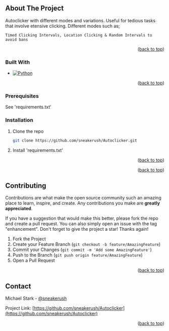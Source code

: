 <!-- Improved compatibility of back to top link: See: https://github.com/othneildrew/Best-README-Template/pull/73 -->
<a name="readme-top"></a>


<!-- ABOUT THE PROJECT -->
## About The Project

Autoclicker with different modes and variations. Useful for tedious tasks that involve etensive clicking. Different modes such as;

```Timed Clicking Intervals, Location Clicking & Random Intervals to avoid bans```

<p align="right">(<a href="#readme-top">back to top</a>)</p>



### Built With

* [![Python][Python]][Python-url]

<p align="right">(<a href="#readme-top">back to top</a>)</p>


### Prerequisites

See 'requirements.txt'

### Installation

1. Clone the repo
   ```sh
   git clone https://github.com/sneakerush/Autoclicker.git
   ```
2. Install 'requirements.txt'

<p align="right">(<a href="#readme-top">back to top</a>)</p>

<p align="right">(<a href="#readme-top">back to top</a>)</p>



<!-- CONTRIBUTING -->
## Contributing

Contributions are what make the open source community such an amazing place to learn, inspire, and create. Any contributions you make are **greatly appreciated**.

If you have a suggestion that would make this better, please fork the repo and create a pull request. You can also simply open an issue with the tag "enhancement".
Don't forget to give the project a star! Thanks again!

1. Fork the Project
2. Create your Feature Branch (`git checkout -b feature/AmazingFeature`)
3. Commit your Changes (`git commit -m 'Add some AmazingFeature'`)
4. Push to the Branch (`git push origin feature/AmazingFeature`)
5. Open a Pull Request

<p align="right">(<a href="#readme-top">back to top</a>)</p>


<!-- CONTACT -->
## Contact

Michael Stark - [@sneakerush](https://twitter.com/@sneakerush)

Project Link: [https://github.com/sneakerush/Autoclicker](https://github.com/sneakerush/Autoclicker)

<p align="right">(<a href="#readme-top">back to top</a>)</p>

<!-- MARKDOWN LINKS & IMAGES -->
<!-- https://www.markdownguide.org/basic-syntax/#reference-style-links -->
[Product Name Screen Shot]: https://imgur.com/a/h6nTCgJ
[product-screenshot]: https://imgur.com/a/h6nTCgJ
[Flask]: https://img.shields.io/badge/-Flask-blue
[Flask-url]: https://flask.palletsprojects.com/en/2.3.x/
[Python]: https://img.shields.io/badge/-Python3-lightgrey
[Python-url]: https://www.python.org/
[Bootstrap.com]: https://img.shields.io/badge/Bootstrap-563D7C?style=for-the-badge&logo=bootstrap&logoColor=white
[Bootstrap-url]: https://getbootstrap.com
[JQuery.com]: https://img.shields.io/badge/jQuery-0769AD?style=for-the-badge&logo=jquery&logoColor=white
[JQuery-url]: https://jquery.com 
